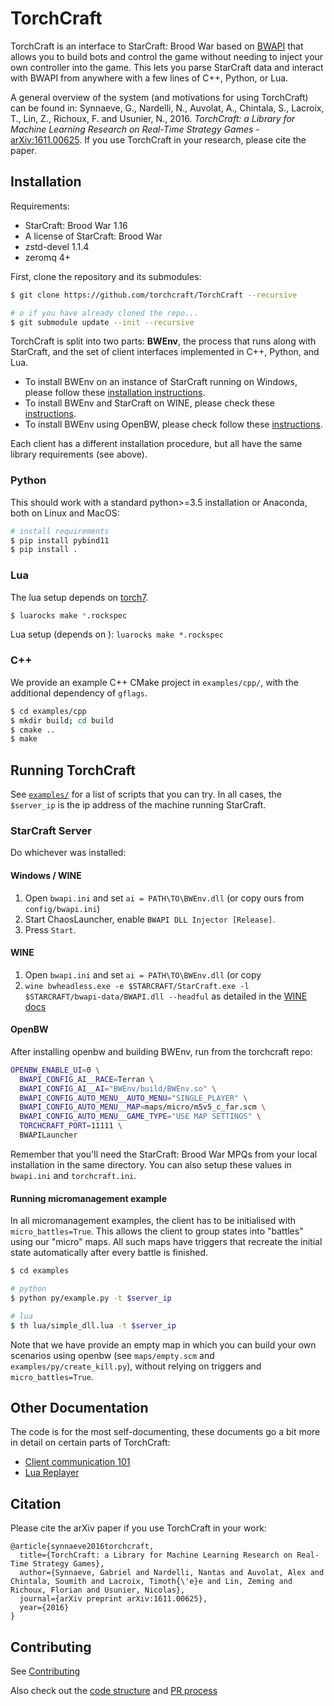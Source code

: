 # TorchCraft

TorchCraft is an interface to StarCraft: Brood War based on [BWAPI](github.com/bwapi/bwapi) that allows you to build bots and control the game without needing to inject your own controller into the game. This lets you parse StarCraft data and interact with BWAPI from anywhere with a few lines of C++, Python, or Lua.

A general overview of the system (and motivations for using TorchCraft) can be found in: Synnaeve, G., Nardelli, N., Auvolat, A., Chintala, S., Lacroix, T., Lin, Z., Richoux, F. and Usunier, N., 2016. _TorchCraft: a Library for Machine Learning Research on Real-Time Strategy Games_ - [arXiv:1611.00625](https://arxiv.org/abs/1611.00625). If you use TorchCraft in your research, please cite the paper.


## Installation

Requirements:
  - StarCraft: Brood War 1.16
  - A license of StarCraft: Brood War
  - zstd-devel 1.1.4
  - zeromq 4+


First, clone the repository and its submodules:

```bash
$ git clone https://github.com/torchcraft/TorchCraft --recursive

# o if you have already cloned the repo...
$ git submodule update --init --recursive
```


TorchCraft is split into two parts: **BWEnv**, the process that runs along with StarCraft, and the set of client interfaces implemented in C++, Python, and Lua.

- To install BWEnv on an instance of StarCraft running on Windows, please follow these [installation instructions](/docs/user/starcraft_in_windows.md). 
- To install BWEnv and StarCraft on WINE, please check these [instructions](/docs/starcraft_in_wine.md).
- To install BWEnv using OpenBW, please check follow these [instructions](/docs/openbw.md).


Each client has a different installation procedure, but all have the same library requirements (see above).


### Python

This should work with a standard python>=3.5 installation or Anaconda, both on Linux and MacOS:

```bash
# install requirements
$ pip install pybind11
$ pip install .
```

### Lua

The lua setup depends on [torch7](http://torch.ch/docs/getting-started.html).

```bash
$ luarocks make *.rockspec
```
Lua setup (depends on ): `luarocks make *.rockspec`<br/>


### C++

We provide an example C++ CMake project in `examples/cpp/`, with the additional dependency of `gflags`.

```bash
$ cd examples/cpp
$ mkdir build; cd build
$ cmake ..
$ make
```


## Running TorchCraft

See [`examples/`](examples/) for a list of scripts that you can try. In all cases, the `$server_ip` is the ip address of the machine running
StarCraft.


### StarCraft Server

Do whichever was installed:

#### Windows / WINE

1. Open `bwapi.ini` and set `ai = PATH\TO\BWEnv.dll` (or copy ours from `config/bwapi.ini`)
2. Start ChaosLauncher, enable `BWAPI DLL Injector [Release]`.
3. Press `Start`.


#### WINE

1. Open `bwapi.ini` and set `ai = PATH\TO\BWEnv.dll` (or copy
2. `wine bwheadless.exe -e $STARCRAFT/StarCraft.exe -l $STARCRAFT/bwapi-data/BWAPI.dll --headful` as detailed in the [WINE docs](/docs/starcraft_in_wine.md)


#### OpenBW

After installing openbw and building BWEnv, run from the torchcraft repo:

```bash
OPENBW_ENABLE_UI=0 \
  BWAPI_CONFIG_AI__RACE=Terran \
  BWAPI_CONFIG_AI__AI="BWEnv/build/BWEnv.so" \
  BWAPI_CONFIG_AUTO_MENU__AUTO_MENU="SINGLE_PLAYER" \
  BWAPI_CONFIG_AUTO_MENU__MAP=maps/micro/m5v5_c_far.scm \
  BWAPI_CONFIG_AUTO_MENU__GAME_TYPE="USE MAP SETTINGS" \
  TORCHCRAFT_PORT=11111 \
  BWAPILauncher
```

Remember that you'll need the StarCraft: Brood War MPQs from your local installation in the same directory. You can also setup these values in `bwapi.ini` and `torchcraft.ini`.


#### Running micromanagement example

In all micromanagement examples, the client has to be initialised with `micro_battles=True`. This allows the client to group states into "battles" using our "micro" maps. All such maps have triggers that recreate the initial state automatically after every battle is finished.

```bash
$ cd examples

# python
$ python py/example.py -t $server_ip

# lua
$ th lua/simple_dll.lua -t $server_ip
```

Note that we have provide an empty map in which you can build your own scenarios using openbw (see `maps/empty.scm` and `examples/py/create_kill.py`), without relying on triggers and `micro_battles=True`.


## Other Documentation

The code is for the most self-documenting, these documents go a bit more in detail on certain parts of TorchCraft:

- [Client communication 101](/docs/client_server_comm.md)
- [Lua Replayer](/docs/replayer.md)


## Citation

Please cite the arXiv paper if you use TorchCraft in your work:

```
@article{synnaeve2016torchcraft,
  title={TorchCraft: a Library for Machine Learning Research on Real-Time Strategy Games},
  author={Synnaeve, Gabriel and Nardelli, Nantas and Auvolat, Alex and Chintala, Soumith and Lacroix, Timoth{\'e}e and Lin, Zeming and Richoux, Florian and Usunier, Nicolas},
  journal={arXiv preprint arXiv:1611.00625},
  year={2016}
}
```

## Contributing

See [Contributing](CONTRIBUTING.md)

Also check out the [code structure](/docs/contributor/code_structure.md)
and [PR process](/docs/contributor/pr_process.md)
